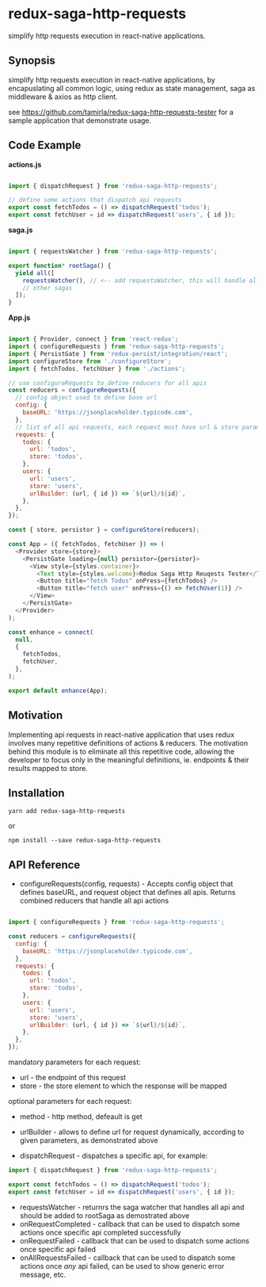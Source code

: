 # redux-saga-http-requests

simplify http requests execution in react-native applications.

## Synopsis

simplify http requests execution in react-native applications, by encapuslating all common logic, using redux as state management, saga as middleware &amp; axios as http client.

see https://github.com/tamirla/redux-saga-http-requests-tester for a sample application that demonstrate usage.

## Code Example

**actions.js**

```js

import { dispatchRequest } from 'redux-saga-http-requests';

// define some actions that dispatch api requests
export const fetchTodos = () => dispatchRequest('todos');
export const fetchUser = id => dispatchRequest('users', { id });

```

**saga.js**

```js

import { requestsWatcher } from 'redux-saga-http-requests';

export function* rootSaga() {
  yield all([
    requestsWatcher(), // <-- add requestsWatcher, this will handle all requests
    // other sagas
  ]);
}

```

**App.js**

```js

import { Provider, connect } from 'react-redux';
import { configureRequests } from 'redux-saga-http-requests';
import { PersistGate } from 'redux-persist/integration/react';
import configureStore from './configureStore';
import { fetchTodos, fetchUser } from './actions';

// use configureRequests to define reducers for all apis 
const reducers = configureRequests({
  // config object used to define base url
  config: {
    baseURL: 'https://jsonplaceholder.typicode.com',
  },
  // list of all api requests, each request must have url & store params, and may have some other optional params, see below
  requests: {
    todos: {
      url: 'todos',
      store: 'todos',
    },
    users: {
      url: 'users',
      store: 'users',
      urlBuilder: (url, { id }) => `${url}/${id}`,
    },
  },
});

const { store, persistor } = configureStore(reducers);

const App = ({ fetchTodos, fetchUser }) => (
  <Provider store={store}>
    <PersistGate loading={null} persistor={persistor}>
      <View style={styles.container}>
        <Text style={styles.welcome}>Redux Saga Http Reuqests Tester</Text>
        <Button title="fetch Todos" onPress={fetchTodos} />
        <Button title="fetch user" onPress={() => fetchUser(1)} />
      </View>
    </PersistGate>
  </Provider>
);

const enhance = connect(
  null,
  {
    fetchTodos,
    fetchUser,
  },
);

export default enhance(App);

```

## Motivation

Implementing api requests in react-native application that uses redux involves many repetitive definitions of actions & reducers. The motivation behind this module is to eliminate all this repetitive code, allowing the developer to focus only in the meaningful definitions, ie. endpoints & their results mapped to store.

## Installation
```
yarn add redux-saga-http-requests
```
or 
```
npm install --save redux-saga-http-requests
```
## API Reference

* configureRequests(config, requests) - Accepts config object that defines baseURL, and request object that defines all apis. Returns combined reducers that handle all api actions 

```js

import { configureRequests } from 'redux-saga-http-requests';

const reducers = configureRequests({
  config: {
    baseURL: 'https://jsonplaceholder.typicode.com',
  },
  requests: {
    todos: {
      url: 'todos',
      store: 'todos',
    },
    users: {
      url: 'users',
      store: 'users',
      urlBuilder: (url, { id }) => `${url}/${id}`,
    },
  },
});

```

mandatory parameters for each request:

* url - the endpoint of this request
* store - the store element to which the response will be mapped

optional parameters for each request:

* method - http method, defeault is get
* urlBuilder - allows to define url for request dynamically, according to given parameters, as demonstrated above

* dispatchRequest - dispatches a specific api, for example:
```js
import { dispatchRequest } from 'redux-saga-http-requests';

export const fetchTodos = () => dispatchRequest('todos');
export const fetchUser = id => dispatchRequest('users', { id });

```

* requestsWatcher - returnrs the saga watcher that handles all api and should be added to rootSaga as demostrated above
* onRequestCompleted - callback that can be used to dispatch some actions once specific api completed successfully
* onRequestFailed - callback that can be used to dispatch some actions once specific api failed
* onAllRequestsFailed - callback that can be used to dispatch some actions once *any* api failed, can be used to show generic error message, etc.
